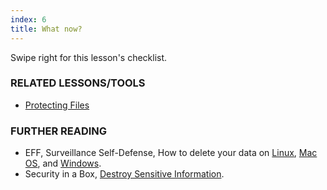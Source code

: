 ```yaml
---
index: 6
title: What now?
---
```

Swipe right for this lesson's checklist.

### RELATED LESSONS/TOOLS

*   [Protecting Files](umbrella://lesson/protecting-files)

### FURTHER READING

*   EFF, Surveillance Self-Defense, How to delete your data on [Linux](https://ssd.eff.org/en/module/how-delete-your-data-securely-linux), [Mac OS](https://ssd.eff.org/en/module/how-delete-your-data-securely-mac-os-x), and [Windows](https://ssd.eff.org/en/module/how-delete-your-data-securely-windows). 
*   Security in a Box, [Destroy Sensitive Information](https://securityinabox.org/en/guide/destroy-sensitive-information/).